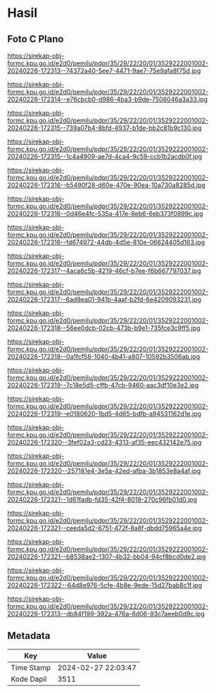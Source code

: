 # Hasil

## Foto C Plano

https://sirekap-obj-formc.kpu.go.id/e2d0/pemilu/pdpr/35/29/22/20/01/3529222001002-20240226-172313--74372a40-5ee7-4471-9ae7-75e9afa8f75d.jpg

https://sirekap-obj-formc.kpu.go.id/e2d0/pemilu/pdpr/35/29/22/20/01/3529222001002-20240226-172314--e76cbcb0-d986-4ba3-b9de-7506046a3a33.jpg

https://sirekap-obj-formc.kpu.go.id/e2d0/pemilu/pdpr/35/29/22/20/01/3529222001002-20240226-172315--739a07b4-8bfd-4937-b1de-bb2c81b9c130.jpg

https://sirekap-obj-formc.kpu.go.id/e2d0/pemilu/pdpr/35/29/22/20/01/3529222001002-20240226-172315--1c4a4909-ae7d-4ca4-9c59-ccb1b2acdb0f.jpg

https://sirekap-obj-formc.kpu.go.id/e2d0/pemilu/pdpr/35/29/22/20/01/3529222001002-20240226-172316--b5490f28-d60e-470e-90ea-10a730a8285d.jpg

https://sirekap-obj-formc.kpu.go.id/e2d0/pemilu/pdpr/35/29/22/20/01/3529222001002-20240226-172316--0d46e4fc-535a-417e-8eb6-6eb373f0899c.jpg

https://sirekap-obj-formc.kpu.go.id/e2d0/pemilu/pdpr/35/29/22/20/01/3529222001002-20240226-172316--fd674972-44db-4d5e-810e-06624405d163.jpg

https://sirekap-obj-formc.kpu.go.id/e2d0/pemilu/pdpr/35/29/22/20/01/3529222001002-20240226-172317--4aca6c5b-4219-46cf-b7ee-f6b667797037.jpg

https://sirekap-obj-formc.kpu.go.id/e2d0/pemilu/pdpr/35/29/22/20/01/3529222001002-20240226-172317--6ad8ea01-941b-4aaf-b2fd-6e4209093231.jpg

https://sirekap-obj-formc.kpu.go.id/e2d0/pemilu/pdpr/35/29/22/20/01/3529222001002-20240226-172318--56ee0dcb-02cb-473b-b9e1-735fce3c9ff5.jpg

https://sirekap-obj-formc.kpu.go.id/e2d0/pemilu/pdpr/35/29/22/20/01/3529222001002-20240226-172318--0a1fcf58-1040-4b41-a807-10592b3506ab.jpg

https://sirekap-obj-formc.kpu.go.id/e2d0/pemilu/pdpr/35/29/22/20/01/3529222001002-20240226-172319--7c18e5d5-cffb-47cb-9460-aac3df10e3e2.jpg

https://sirekap-obj-formc.kpu.go.id/e2d0/pemilu/pdpr/35/29/22/20/01/3529222001002-20240226-172319--e0180620-1bd5-4d65-bdfb-a94531162d1e.jpg

https://sirekap-obj-formc.kpu.go.id/e2d0/pemilu/pdpr/35/29/22/20/01/3529222001002-20240226-172320--3fef02a3-cd23-4313-af35-eec432142e75.jpg

https://sirekap-obj-formc.kpu.go.id/e2d0/pemilu/pdpr/35/29/22/20/01/3529222001002-20240226-172320--257181e4-3e5a-42ed-afba-3b1853e8a4af.jpg

https://sirekap-obj-formc.kpu.go.id/e2d0/pemilu/pdpr/35/29/22/20/01/3529222001002-20240226-172321--1d61fadb-fd35-42f4-8018-270c96fb01d0.jpg

https://sirekap-obj-formc.kpu.go.id/e2d0/pemilu/pdpr/35/29/22/20/01/3529222001002-20240226-172321--ceeda5d2-6751-472f-8a8f-dbdd75965a4e.jpg

https://sirekap-obj-formc.kpu.go.id/e2d0/pemilu/pdpr/35/29/22/20/01/3529222001002-20240226-172321--b8538ae2-1307-4b32-bb04-94cf8bcd0de2.jpg

https://sirekap-obj-formc.kpu.go.id/e2d0/pemilu/pdpr/35/29/22/20/01/3529222001002-20240226-172322--64d8e976-5cfe-4b8e-9ede-15d27bab8c1f.jpg

https://sirekap-obj-formc.kpu.go.id/e2d0/pemilu/pdpr/35/29/22/20/01/3529222001002-20240226-172313--db84f199-392a-476a-8d06-93c7aeeb0d9c.jpg


## Metadata

| Key        | Value               |
| ---------- | ------------------- |
| Time Stamp | 2024-02-27 22:03:47 |
| Kode Dapil | 3511                |



